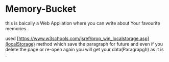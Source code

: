 # Memory-Bucket
this is baically a Web Appliation where you can write about Your favourite memories . 

used [https://www.w3schools.com/jsref/prop_win_localstorage.asp](localStorage) method which save the paragraph for future and even if you delete the page or re-open again you will get your data(Paragrapgh) as it is .
